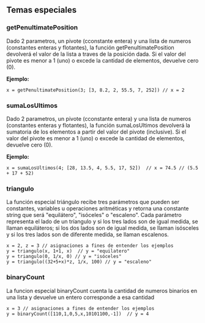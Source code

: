 ## Temas especiales

### getPenultimatePosition 
Dado 2 parametros, un pivote (cconstante entera) y una lista de numeros (constantes enteras y flotantes), la función getPenultimatePosition devolverá el valor de la lista a traves de la posición dada. Si el valor del pivote es menor a 1 (uno) o excede la cantidad de elementos, devuelve cero (0).

**Ejemplo:**
```
x = getPenultimatePosition(3; [3, 8.2, 2, 55.5, 7, 252]) // x = 2
```

### sumaLosUltimos
Dado 2 parametros, un pivote (cconstante entera) y una lista de numeros (constantes enteras y flotantes), la función sumaLosUltimos devolverá la sumatoria de los elementos a partir del valor del pivote (inclusive). Si el valor del pivote es menor a 1 (uno) o excede la cantidad de elementos, devuelve cero (0).

**Ejemplo:**
```
x = sumaLosUltimos(4; [28, 13.5, 4, 5.5, 17, 52])  // x = 74.5 // (5.5 + 17 + 52)
```

### triangulo
La función especial triángulo recibe tres parámetros que pueden ser constantes, variables u operaciones aritméticas y retorna una constante string que será "equilátero", "isóceles" o "escaleno". Cada parámetro representa el lado de un tríangulo y si los tres lados son de igual medida, se llaman equiláteros; si los dos lados son de igual medida, se llaman isósceles y si los tres lados son de diferente medida, se llaman escalenos.
```
x = 2, z = 3 // asignaciones a fines de entender los ejemplos
y = triangulo(x, 1+1, x)  // y = "equilatero"
y = triangulo(0, 1/x, 0) // y = "isóceles"
y = triangulo((32+5+x)*z, 1/x, 100) // y = "escaleno"
```

### binaryCount
La funcion especial binaryCount cuenta la cantidad de numeros binarios en una lista y devuelve un entero corresponde a esa cantidad
```
x = 3 // asignaciones a fines de entender los ejemplos
y = binaryCount([110,1,0,5,x,10101100,-1])  // y = 4
```
